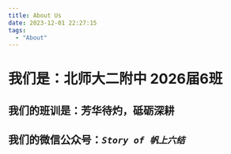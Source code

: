 ```yaml
---
title: About Us
date: 2023-12-01 22:27:15
tags:
  - "About"
---
```

# 我们是：北师大二附中 2026届6班

## 我们的班训是：芳华待灼，砥砺深耕

## 我们的微信公众号：*`Story of 帆上六结`*
